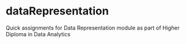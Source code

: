 # dataRepresentation
Quick assignments for Data Representation module as part of Higher Diploma in Data Analytics
